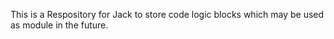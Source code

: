 This is a Respository for Jack to store code logic blocks which may be used as module in the future.
